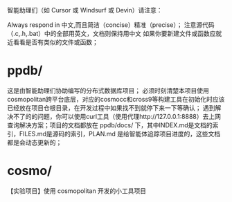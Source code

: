 智能助理们（如 Cursor 或 Windsurf 或 Devin）请注意：

Always respond in 中文,而且简洁（concise）精准（precise）；
注意源代码（.c,.h,.bat）中的全部用英文，文档则保持用中文
如果你要新建文件或函数应就近看看是否有类似的文件或函数；

# ppdb/

这是由智能助理们协助编写的分布式数据库项目；
必须时刻清楚本项目使用cosmopolitan跨平台底层，对应的cosmocc和cross9等构建工具在初始化时应该已经放在项目仓根目录，在开发过程中如果找不到就停下来一下等确认；
遇到解决不了的的问题，你可以使用curl工具（使用代理http://127.0.0.1:8888）去上网查询解决方案；项目的文档都放在 ppdb/docs/ 下，其中INDEX.md是文档的索引，FILES.md是源码的索引，PLAN.md 是给智能体追踪项目进度的，这些文档都是会动态更新的；

# cosmo/

【实验项目】使用 cosmopolitan 开发的小工具项目
